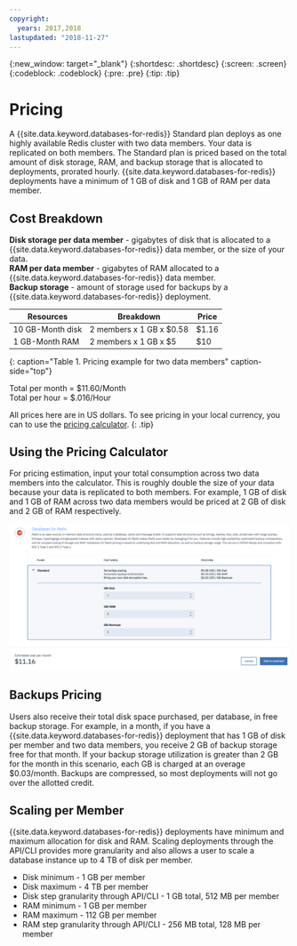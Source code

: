 ```yaml
---
copyright:
  years: 2017,2018
lastupdated: "2018-11-27"
---
```


{:new_window: target="_blank"}
{:shortdesc: .shortdesc}
{:screen: .screen}
{:codeblock: .codeblock}
{:pre: .pre}
{:tip: .tip}



# Pricing

A {{site.data.keyword.databases-for-redis}} Standard plan deploys as one highly available Redis cluster with two data members. Your data is replicated on both members. The Standard plan is priced based on the total amount of disk storage, RAM, and backup storage that is allocated to deployments, prorated hourly. {{site.data.keyword.databases-for-redis}} deployments have a minimum of 1 GB of disk and 1 GB of RAM per data member.

## Cost Breakdown

**Disk storage per data member** - gigabytes of disk that is allocated to a {{site.data.keyword.databases-for-redis}} data member, or the size of your data.  
**RAM per data member** - gigabytes of RAM allocated to a {{site.data.keyword.databases-for-redis}} data member.  
**Backup storage** - amount of storage used for backups by a {{site.data.keyword.databases-for-redis}} deployment. 

Resources | Breakdown | Price
-------|-------|-------
10 GB-Month disk | 2 members x 1 GB x $0.58 | $1.16
1 GB-Month RAM | 2 members x 1 GB  x $5 | $10
{: caption="Table 1. Pricing example for two data members" caption-side="top"}

Total per month = $11.60/Month  
Total per hour = $.016/Hour

All prices here are in US dollars. To see pricing in your local currency, you can to use the [pricing calculator](https://{DomainName}/pricing/configure/service/databases-for-redis).
{: .tip}


## Using the Pricing Calculator

For pricing estimation, input your total consumption across two data members into the calculator. This is roughly double the size of your data because your data is replicated to both members. For example, 1 GB of disk and 1 GB of RAM across two data members would be priced at 2 GB of disk and 2 GB of RAM respectively. 

![Pricing calculator estimation with 1 GB of disk and 1 GB of RAM, per member](images/pricing-calc.png)

## Backups Pricing

Users also receive their total disk space purchased, per database, in free backup storage. For example, in a month, if you have a {{site.data.keyword.databases-for-redis}} deployment that has 1 GB of disk per member and two data members, you receive 2 GB of backup storage free for that month. If your backup storage utilization is greater than 2 GB for the month in this scenario, each GB is charged at an overage $0.03/month. Backups are compressed, so most deployments will not go over the allotted credit.

## Scaling per Member

{{site.data.keyword.databases-for-redis}} deployments have minimum and maximum allocation for disk and RAM. Scaling deployments through the API/CLI provides more granularity and also allows a user to scale a database instance up to 4 TB of disk per member.
- Disk minimum - 1 GB per member
- Disk maximum - 4 TB per member
- Disk step granularity through API/CLI - 1 GB total, 512 MB per member
- RAM minimum - 1 GB per member
- RAM maximum - 112 GB per member
- RAM step granularity through API/CLI - 256 MB total, 128 MB per member
